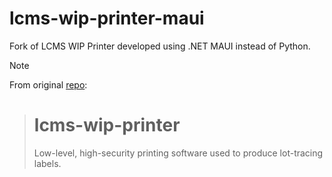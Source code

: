 # lcms-wip-printer-maui
Fork of LCMS WIP Printer developed using .NET MAUI instead of Python.

> [!NOTE]
> From original [repo](https://github.com/masonritchason/lcms-wip-printer):


> # lcms-wip-printer
> Low-level, high-security printing software used to produce lot-tracing labels.

